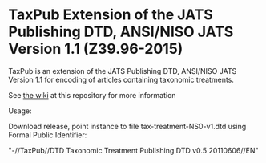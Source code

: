 
TaxPub Extension of the JATS Publishing DTD, ANSI/NISO JATS Version 1.1 (Z39.96-2015)
=======

TaxPub is an extension of the JATS Publishing DTD, ANSI/NISO JATS Version 1.1 for encoding of articles containing taxonomic treatments.

See [the wiki](https://github.com/plazi/TaxPub/wiki) at this repository for more information


Usage:

Download release, point instance to file tax-treatment-NS0-v1.dtd using Formal Public Identifier:

"-//TaxPub//DTD Taxonomic Treatment Publishing DTD v0.5 20110606//EN"

